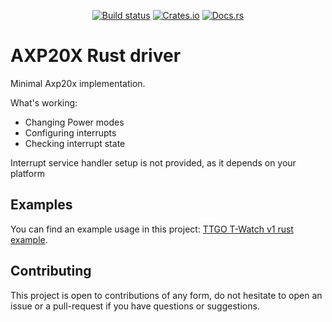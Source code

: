 <p align="center">
    <a href="https://github.com/pyaillet/axp20x-rs/actions/workflows/ci.yml"><img src="https://github.com/pyaillet/axp20x-rs/actions/workflows/ci.yml/badge.svg?branch=main" alt="Build status" /></a>
    <a href="https://crates.io/crates/axp20x"><img src="https://img.shields.io/crates/v/axp20x.svg" alt="Crates.io"></a>
    <a href="https://docs.rs/axp20x"><img src="https://docs.rs/axp20x/badge.svg" alt="Docs.rs"></a>
</p>

# AXP20X Rust driver

Minimal Axp20x implementation.

What's working:
- Changing Power modes
- Configuring interrupts
- Checking interrupt state

Interrupt service handler setup is not provided, as it depends on your platform

## Examples

You can find an example usage in this project: [TTGO T-Watch v1 rust example](https://github.com/pyaillet/twatch-idf-rs).

## Contributing

This project is open to contributions of any form, do not hesitate to open an issue or a pull-request
if you have questions or suggestions.
